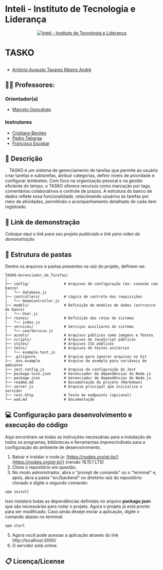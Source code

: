 # Inteli - Instituto de Tecnologia e Liderança 

<p align="center">
<a href= "https://www.inteli.edu.br/"><img src="/assets/assetsWAD/inteli.png" alt="Inteli - Instituto de Tecnologia e Liderança" border="0"></a>
</p>

# TASKO


## 
- <a href="https://github.com/antonioatra">Antônio Augusto Tavares Ribeiro André</a>

## :teacher: Professores:
### Orientador(a) 
- <a href="https://www.linkedin.com/in/marcelo-gon%C3%A7alves-phd-a550652/">Marcelo Gonçalves</a>
### Instrutores
- <a href="https://www.linkedin.com/in/cristiano-benites-ph-d-687647a8/">Cristiano Benites</a>
- <a href="https://www.linkedin.com/in/pedroteberga/">Pedro Teberga</a> 
- <a href="https://www.linkedin.com/in/francisco-escobar/">Francisco Escobar</a> 


## 📝 Descrição

&emsp;TASKO é um sistema de gerenciamento de tarefas que permite ao usuário criar tarefas e subtarefas, atribuir categorias, definir níveis de prioridade e configurar lembretes. Com foco na organização pessoal e na gestão eficiente do tempo, o TASKO oferece recursos como marcação por tags, comentários colaborativos e controle de prazos. A estrutura do banco de dados reflete essa funcionalidade, relacionando usuários às tarefas por meio de atividades, permitindo o acompanhamento detalhado de cada item registrado.

## 📝 Link de demonstração

_Coloque aqui o link para seu projeto publicado e link para vídeo de demonstração_

## 📁 Estrutura de pastas

Dentre os arquivos e pastas presentes na raiz do projeto, definem-se:

```
TASKO-Gerenciador_de_Tarefas/
│
├── config/                # Arquivos de configuração (ex: conexão com banco)
│   └── database.js
├── controllers/           # Lógica de controle das requisições
│   └── HomeController.js
├── models/                # Definição de modelos de dados (estrutura do banco)
│   └── User.js
├── routes/                # Definição das rotas do sistema
│   └── index.js
├── services/              # Serviços auxiliares do sistema
│   └── userService.js
├── assets/                # Arquivos públicos como imagens e fontes
├── scripts/               # Arquivos de JavaScript públicos
├── styles/                # Arquivos CSS públicos
├── tests/                 # Arquivos de testes unitários
│   └── example.test.js
├── .gitignore             # Arquivo para ignorar arquivos no Git
├── .env.example           # Arquivo de exemplo para variáveis de ambiente
├── jest.config.js         # Arquivo de configuração do Jest
├── package-lock.json      # Gerenciador de dependências do Node.js
├── package.json           # Gerenciador de dependências do Node.js
├── readme.md              # Documentação do projeto (Markdown)
├── server.js              # Arquivo principal que inicializa o servidor
├── rest.http              # Teste de endpoints (opcional)
└── wad.md                 # Documentação

```

## 💻 Configuração para desenvolvimento e execução do código


Aqui encontram-se todas as instruções necessárias para a instalação de todos os programas, bibliotecas e ferramentas imprescindíveis para a configuração do ambiente de desenvolvimento.

1. Baixar e instalar o node.js: [https://nodejs.org/pt-br/](https://nodejs.org/pt-br/) (versão 16.15.1 LTS)
2. Clone o repositório em questão.
3. No modo administrador, abra o "prompt de comando" ou o "terminal" e, após, abra a pasta "src/backend" no diretório raiz do repositório clonado e digite o segundo comando:

```sh
npm install
```

Isso instalará todas as dependências definidas no arquivo <b>package.json</b> que são necessárias para rodar o projeto. Agora o projeto já está pronto para ser modificado. Caso ainda deseje iniciar a aplicação, digite o comando abaixo no terminal:

```sh
npm start
```
5. Agora você pode acessar a aplicação através do link http://localhost:3000/
6. O servidor está online.


## 📋 Licença/License


